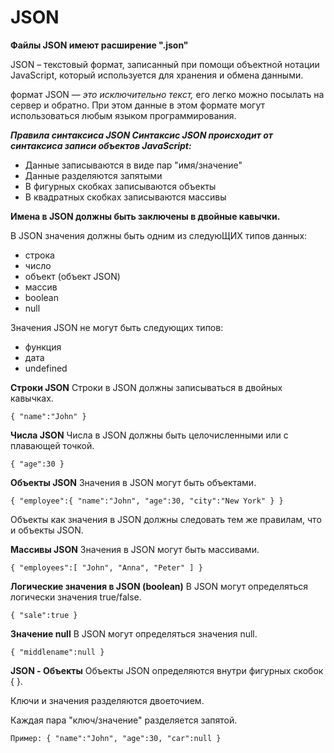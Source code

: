# JSON

**Файлы JSON имеют расширение ".json"**

JSON – текстовый формат, записанный при помощи объектной нотации JavaScript, который используется для хранения и обмена данными.

формат JSON — *это исключительно текст,* его легко можно посылать на сервер и обратно. При этом данные в этом формате могут использоваться любым языком программирования.

***Правила синтаксиса JSON
Синтаксис JSON происходит от синтаксиса записи объектов JavaScript:***

+ Данные записываются в виде пар "имя/значение"
+ Данные разделяются запятыми
+ В фигурных скобках записываются объекты
+ В квадратных скобках записываются массивы

**Имена в JSON должны быть заключены в двойные кавычки.**

В JSON значения должны быть одним из следуюЩИХ типов данных:
 + строка
 + число
 + объект (объект JSON)
 + массив
 + boolean
 + null

Значения JSON не могут быть следующих типов:

  + функция
  + дата
  + undefined

**Строки JSON**
Строки в JSON должны записываться в двойных кавычках.

`{ "name":"John" }`

**Числа JSON**
Числа в JSON должны быть целочисленными или с плавающей точкой.

`{ "age":30 }`

**Объекты JSON**
Значения в JSON могут быть объектами.

`{ "employee":{ "name":"John", "age":30, "city":"New York" } }`

Объекты как значения в JSON должны следовать тем же правилам, что и объекты JSON.

**Массивы JSON**
Значения в JSON могут быть массивами.

`{ "employees":[ "John", "Anna", "Peter" ] }`

**Логические значения в JSON (boolean)**
В JSON могут определяться логически значения true/false.

`{ "sale":true }`

**Значение null**
В JSON могут определяться значения null.

`{ "middlename":null }`

**JSON - Объекты**
Объекты JSON определяются внутри фигурных скобок { }.


Ключи и значения разделяются двоеточием.

Каждая пара "ключ/значение" разделяется запятой.

`Пример: { "name":"John", "age":30, "car":null }`
